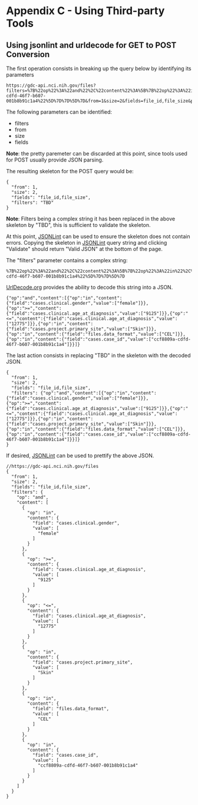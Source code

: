 # Appendix C - Using Third-party Tools

## Using jsonlint and urldecode for GET to POST Conversion

The first operation consists in breaking up the query below by identifying its parameters

    https://gdc-api.nci.nih.gov/files?filters=%7B%22op%22%3A%22and%22%2C%22content%22%3A%5B%7B%22op%22%3A%22in%22%2C%22content%22%3A%7B%22field%22%3A%22cases.clinical.gender%22%2C%22value%22%3A%5B%22female%22%5D%7D%7D%2C%7B%22op%22%3A%22%3E%3D%22%2C%22content%22%3A%7B%22field%22%3A%22cases.clinical.age_at_diagnosis%22%2C%22value%22%3A%5B%229125%22%5D%7D%7D%2C%7B%22op%22%3A%22%3C%3D%22%2C%22content%22%3A%7B%22field%22%3A%22cases.clinical.age_at_diagnosis%22%2C%22value%22%3A%5B%2212775%22%5D%7D%7D%2C%7B%22op%22%3A%22in%22%2C%22content%22%3A%7B%22field%22%3A%22cases.project.primary_site%22%2C%22value%22%3A%5B%22Skin%22%5D%7D%7D%2C%7B%22op%22%3A%22in%22%2C%22content%22%3A%7B%22field%22%3A%22files.data_format%22%2C%22value%22%3A%5B%22CEL%22%5D%7D%7D%2C%7B%22op%22%3A%22in%22%2C%22content%22%3A%7B%22field%22%3A%22cases.case_id%22%2C%22value%22%3A%5B%22ccf8809a-cdfd-46f7-b607-001b8b91c1a4%22%5D%7D%7D%5D%7D&from=1&size=2&fields=file_id,file_size&pretty=true

The following parameters can be identified:

* filters
* from
* size
* fields

**Note**: the pretty paremeter can be discarded at this point, since tools used for POST usually provide JSON parsing.

The resulting skeleton for the POST query would be:

    {
      "from": 1,
      "size": 2,
      "fields": "file_id,file_size",
      "filters": "TBD"
    }

**Note**: Filters being a complex string it has been replaced in the above skeleton by "TBD", this is sufficient to validate the skeleton.

At this point, [JSONLint](http://jsonlint.com/) can be used to ensure the skeleton does not contain errors. Copying the skeleton in [JSONLint](http://jsonlint.com/) query string and clicking "Validate" should return "Valid JSON" at the bottom of the page.

The "filters" parameter contains a complex string:

    %7B%22op%22%3A%22and%22%2C%22content%22%3A%5B%7B%22op%22%3A%22in%22%2C%22content%22%3A%7B%22field%22%3A%22cases.clinical.gender%22%2C%22value%22%3A%5B%22female%22%5D%7D%7D%2C%7B%22op%22%3A%22%3E%3D%22%2C%22content%22%3A%7B%22field%22%3A%22cases.clinical.age_at_diagnosis%22%2C%22value%22%3A%5B%229125%22%5D%7D%7D%2C%7B%22op%22%3A%22%3C%3D%22%2C%22content%22%3A%7B%22field%22%3A%22cases.clinical.age_at_diagnosis%22%2C%22value%22%3A%5B%2212775%22%5D%7D%7D%2C%7B%22op%22%3A%22in%22%2C%22content%22%3A%7B%22field%22%3A%22cases.project.primary_site%22%2C%22value%22%3A%5B%22Skin%22%5D%7D%7D%2C%7B%22op%22%3A%22in%22%2C%22content%22%3A%7B%22field%22%3A%22files.data_format%22%2C%22value%22%3A%5B%22CEL%22%5D%7D%7D%2C%7B%22op%22%3A%22in%22%2C%22content%22%3A%7B%22field%22%3A%22cases.case_id%22%2C%22value%22%3A%5B%22ccf8809a-cdfd-46f7-b607-001b8b91c1a4%22%5D%7D%7D%5D%7D

[UrlDecode.org](http://urldecode.org/) provides the ability to decode this string into a JSON.

    {"op":"and","content":[{"op":"in","content":{"field":"cases.clinical.gender","value":["female"]}},{"op":">=","content":{"field":"cases.clinical.age_at_diagnosis","value":["9125"]}},{"op":"<=","content":{"field":"cases.clinical.age_at_diagnosis","value":["12775"]}},{"op":"in","content":{"field":"cases.project.primary_site","value":["Skin"]}},{"op":"in","content":{"field":"files.data_format","value":["CEL"]}},{"op":"in","content":{"field":"cases.case_id","value":["ccf8809a-cdfd-46f7-b607-001b8b91c1a4"]}}]}

The last action consists in replacing "TBD" in the skeleton with the decoded JSON.

    {
      "from": 1,
      "size": 2,
      "fields": "file_id,file_size",
      "filters": {"op":"and","content":[{"op":"in","content":{"field":"cases.clinical.gender","value":["female"]}},{"op":">=","content":{"field":"cases.clinical.age_at_diagnosis","value":["9125"]}},{"op":"<=","content":{"field":"cases.clinical.age_at_diagnosis","value":["12775"]}},{"op":"in","content":{"field":"cases.project.primary_site","value":["Skin"]}},{"op":"in","content":{"field":"files.data_format","value":["CEL"]}},{"op":"in","content":{"field":"cases.case_id","value":["ccf8809a-cdfd-46f7-b607-001b8b91c1a4"]}}]}
    }

If desired, [JSONLint](http://jsonlint.com/) can be used to prettify the above JSON.

    //https://gdc-api.nci.nih.gov/files
    {
      "from": 1,
      "size": 2,
      "fields": "file_id,file_size",
      "filters": {
        "op": "and",
        "content": [
          {
            "op": "in",
            "content": {
              "field": "cases.clinical.gender",
              "value": [
                "female"
              ]
            }
          },
          {
            "op": ">=",
            "content": {
              "field": "cases.clinical.age_at_diagnosis",
              "value": [
                "9125"
              ]
            }
          },
          {
            "op": "<=",
            "content": {
              "field": "cases.clinical.age_at_diagnosis",
              "value": [
                "12775"
              ]
            }
          },
          {
            "op": "in",
            "content": {
              "field": "cases.project.primary_site",
              "value": [
                "Skin"
              ]
            }
          },
          {
            "op": "in",
            "content": {
              "field": "files.data_format",
              "value": [
                "CEL"
              ]
            }
          },
          {
            "op": "in",
            "content": {
              "field": "cases.case_id",
              "value": [
                "ccf8809a-cdfd-46f7-b607-001b8b91c1a4"
              ]
            }
          }
        ]
      }
    }
